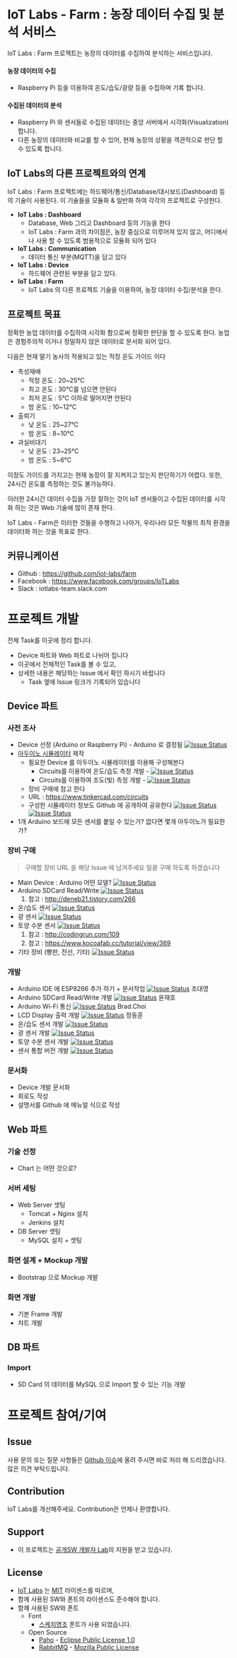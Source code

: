 # IoT Labs - Farm : 농장 데이터 수집 및 분석 서비스

IoT Labs : Farm 프로젝트는 농장의 데이터를 수집하여 분석하는 서비스입니다.

#### 농장 데이터의 수집
- Raspberry Pi 등을 이용하여 온도/습도/광량 등을 수집하며 기록 합니다.

#### 수집된 데이터의 분석
- Raspberry Pi 와 센서들로 수집된 데이터는 중앙 서버에서 시각화(Visualization) 합니다.
- 다른 농장의 데이터와 비교를 할 수 있어, 현재 농장의 상황을 객관적으로 판단 할 수 있도록 합니다.


## IoT Labs의 다른 프로젝트와의 연계
IoT Labs : Farm 프로젝트에는 하드웨어/통신/Database/대시보드(Dashboard) 등의 기술이 사용된다.
이 기술들을 모듈화 & 일반화 하여 각각의 프로젝트로 구성한다.

- **IoT Labs : Dashboard**
  - Database, Web 그리고 Dashboard 등의 기능을 한다
  - IoT Labs : Farm 과의 차이점은, 농장 중심으로 이루어져 있지 않고, 어디에서나 사용 할 수 있도록 범용적으로 모듈화 되어 있다
- **IoT Labs : Communication**
  - 데이터 통신 부분(MQTT)을 담고 있다
- **IoT Labs : Device**
  - 하드웨어 관련된 부분을 담고 있다.
- **IoT Labs : Farm**
  - IoT Labs 의 다른 프로젝트 기술을 이용하여, 농장 데이터 수집/분석을 한다.

## 프로젝트 목표
정확한 농업 데이터를 수집하여 시각화 함으로써 정확한 판단을 할 수 있도록 한다.
농업은 경험주의적 이거나 정밀하지 않은 데이터로 문서화 되어 있다.

다음은 현재 딸기 농사의 적용되고 있는 적정 온도 가이드 이다
- 촉성재배
  - 적정 온도 : 20~25℃
  - 최고 온도 : 30℃를 넘으면 안된다
  - 최저 온도 : 5℃ 이하로 떨어지면 안된다
  - 밤 온도 : 10~12℃
- 출뢰기
  - 낮 온도 : 25~27℃
  - 밤 온도 : 8~10℃
- 과실비대기
  - 낮 온도 : 23~25℃
  - 밤 온도 : 5~6℃

이정도 가이드를 가지고는 현재 농장이 잘 지켜지고 있는지 판단하기가 어렵다.
또한, 24시간 온도를 측정하는 것도 불가능하다.

이러한 24시간 데이터 수집을 가장 잘하는 것이 IoT 센서들이고
수집된 데이터를 시각화 하는 것은 Web 기술에 많이 존재 한다.

IoT Labs - Farm은 이러한 것들을 수행하고
나아가, 우리나라 모든 작물의 최적 환경을 데이터화 하는 것을 목표로 한다.

## 커뮤니케이션
- Github : https://github.com/iot-labs/farm
- Facebook : https://www.facebook.com/groups/IoTLabs
- Slack : iotlabs-team.slack.com

# 프로젝트 개발
전체 Task를 이곳에 정리 합니다.
* Device 파트와 Web 파트로 나뉘어 집니다
* 이곳에서 전체적인 Task를 볼 수 있고,
* 상세한 내용은 해당하는 Issue 에서 확인 하시기 바랍니다
  * Task 옆에 Issue 링크가 기록되어 있습니다

## Device 파트

### 사전 조사
- Device 선정 (Arduino or Raspberry Pi) - Arduino 로 결정됨 [![Issue Status](https://img.shields.io/badge/issue_9-closed-lightgrey.svg)](https://github.com/iot-labs/farm/issues/9)
- [아두이노 시뮬레이터](https://circuits.io/lab) 제작
  - 필요한 Device 를 아두이노 시뮬레이터를 이용해 구성해본다
    - Circuits를 이용하여 온도/습도 측정 개발 - [![Issue Status](https://img.shields.io/badge/issue_26-processing-brightgreen.svg)](https://github.com/iot-labs/farm/issues/26)
    - Circuits를 이용하여 조도(빛) 측정 개발 - [![Issue Status](https://img.shields.io/badge/issue_27-processing-brightgreen.svg)](https://github.com/iot-labs/farm/issues/27)
  - 장비 구매에 참고 한다
  - URL : https://www.tinkercad.com/circuits
  - 구성한 시뮬레이터 정보도 Github 에 공개하여 공유한다 [![Issue Status](https://img.shields.io/badge/issue_26-processing-brightgreen.svg)](https://github.com/iot-labs/farm/issues/26) [![Issue Status](https://img.shields.io/badge/issue_27-processing-brightgreen.svg)](https://github.com/iot-labs/farm/issues/27)
- 1개 Arduino 보드에 모든 센서를 붙일 수 있는가? 없다면 몇개 아두이노가 필요한가?

### 장비 구매

> 구매할 장비 URL 을 해당 Issue 에 남겨주세요
> 일괄 구매 하도록 하겠습니다

- Main Device : Arduino 어떤 모델? [![Issue Status](https://img.shields.io/badge/issue_10-open-brightgreen.svg)](https://github.com/iot-labs/farm/issues/10)
- Arduino SDCard Read/Write [![Issue Status](https://img.shields.io/badge/issue_11-open-brightgreen.svg)](https://github.com/iot-labs/farm/issues/11)
  1. 참고 : http://deneb21.tistory.com/266
- 온/습도 센서 [![Issue Status](https://img.shields.io/badge/issue_12-open-brightgreen.svg)](https://github.com/iot-labs/farm/issues/12)
- 광 센서 [![Issue Status](https://img.shields.io/badge/issue_13-open-brightgreen.svg)](https://github.com/iot-labs/farm/issues/13)
- 토양 수분 센서 [![Issue Status](https://img.shields.io/badge/issue_14-open-brightgreen.svg)](https://github.com/iot-labs/farm/issues/14)
  1. 참고 : http://codingrun.com/109
  2. 참고 : https://www.kocoafab.cc/tutorial/view/369
- 기타 장비 (빵판, 전선, 기타) [![Issue Status](https://img.shields.io/badge/issue_15-open-brightgreen.svg)](https://github.com/iot-labs/farm/issues/15)

### 개발
- Arduino IDE 에 ESP8266 추가 하기 + 문서작업 [![Issue Status](https://img.shields.io/badge/issue_36-processing-brightgreen.svg)](https://github.com/iot-labs/farm/issues/36) 조대영
- Arduino SDCard Read/Write 개발 [![Issue Status](https://img.shields.io/badge/issue_37-processing-brightgreen.svg)](https://github.com/iot-labs/farm/issues/37) 윤재호
- Arduino Wi-Fi 통신 [![Issue Status](https://img.shields.io/badge/issue_41-processing-brightgreen.svg)](https://github.com/iot-labs/farm/issues/41) Brad.Choi
- LCD Display 출력 개발 [![Issue Status](https://img.shields.io/badge/issue_28-processing-brightgreen.svg)](https://github.com/iot-labs/farm/issues/28) 정동훈
- 온/습도 센서 개발 [![Issue Status](https://img.shields.io/badge/issue_29-open-brightgreen.svg)](https://github.com/iot-labs/farm/issues/29)
- 광 센서 개발 [![Issue Status](https://img.shields.io/badge/issue_38-open-brightgreen.svg)](https://github.com/iot-labs/farm/issues/38)
- 토양 수분 센서 개발 [![Issue Status](https://img.shields.io/badge/issue_39-open-brightgreen.svg)](https://github.com/iot-labs/farm/issues/39)
- 센서 통합 버전 개발 [![Issue Status](https://img.shields.io/badge/issue_40-open-brightgreen.svg)](https://github.com/iot-labs/farm/issues/40)

### 문서화
- Device 개발 문서화
- 회로도 작성
- 설명서를 Github 에 메뉴얼 식으로 작성

## Web 파트

### 기술 선정
- Chart 는 어떤 것으로?

### 서버 세팅
- Web Server 셋팅
  - Tomcat + Nginx 설치
  - Jenkins 설치
- DB Server 셋팅
  - MySQL 설치 + 셋팅

### 화면 설계 + Mockup 개발
- Bootstrap 으로 Mockup 개발

### 화면 개발
- 기본 Frame 개발
- 챠트 개발

## DB 파트

### Import
- SD Card 의 데이터를 MySQL 으로 Import 할 수 있는 기능 개발


# 프로젝트 참여/기여

## Issue
사용 문의 또는 질문 사항들은 [Github 이슈](https://github.com/jongkwang/IoTLabs/issues)에 올려 주시면 바로 처리 해 드리겠습니다.
많은 의견 부탁드립니다.

## Contribution
IoT Labs를 개선해주세요. Contribution은 언제나 환영합니다.

## Support

* 이 프로젝트는 [공개SW 개발자 Lab](http://devlab.oss.kr/)의 지원을 받고 있습니다.


## License
* [IoT Labs](https://github.com/jongkwang/IoTLabs) 는 [MIT](https://opensource.org/licenses/MIT) 라이센스를 따르며,
* 함께 사용된 SW와 폰트의 라이센스도 준수해야 합니다.
* 함께 사용된 SW와 폰트
	* Font
		* [스케치명조](http://www.asiasoft.co.kr/) 폰트가 사용 되었습니다.
	* Open Source
		* [Paho](http://www.eclipse.org/paho/) - [Eclipse Public License 1.0](http://projects.eclipse.org/content/eclipse-public-license-1.0)
		* [RabbitMQ](https://www.rabbitmq.com/) - [Mozilla Public License](https://www.rabbitmq.com/mpl.html)

